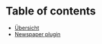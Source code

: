 # Table of contents

* [Übersicht](README.md)
* [Newspaper plugin](goobi-plugin-workflow-newspaper-pages-importer.md)
